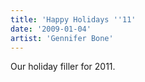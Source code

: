 ```yaml
---
title: 'Happy Holidays ''11'
date: '2009-01-04'
artist: 'Gennifer Bone'
---
```


Our holiday filler for 2011.